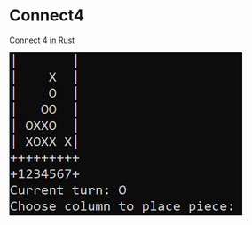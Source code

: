 # Connect4
Connect 4 in Rust

![Showcase Image](https://github.com/LelsersLasers/Connect4/raw/main/Showcase/Showcase.PNG)
